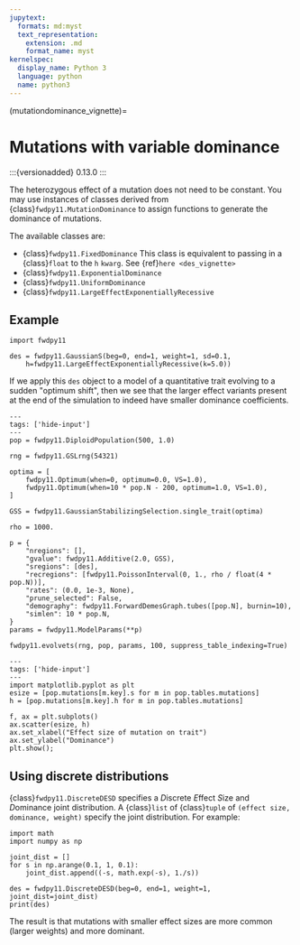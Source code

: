 ```yaml
---
jupytext:
  formats: md:myst
  text_representation:
    extension: .md
    format_name: myst
kernelspec:
  display_name: Python 3
  language: python
  name: python3
---
```


(mutationdominance_vignette)=

# Mutations with variable dominance

:::{versionadded} 0.13.0
:::

The heterozygous effect of a mutation does not need to be constant.
You may use instances of classes derived from {class}`fwdpy11.MutationDominance` to assign functions to generate the dominance of mutations.

The available classes are:

* {class}`fwdpy11.FixedDominance`
  This class is equivalent to passing in a {class}`float` to the `h` `kwarg`.
  See {ref}`here <des_vignette>`
* {class}`fwdpy11.ExponentialDominance`
* {class}`fwdpy11.UniformDominance`
* {class}`fwdpy11.LargeEffectExponentiallyRecessive`

## Example

```{code-cell}
import fwdpy11

des = fwdpy11.GaussianS(beg=0, end=1, weight=1, sd=0.1,
    h=fwdpy11.LargeEffectExponentiallyRecessive(k=5.0))
```

If we apply this `des` object to a model of a quantitative trait evolving to a sudden "optimum shift", then we see that the larger effect variants present at the end of the simulation to indeed have smaller dominance coefficients.

```{code-cell} python
---
tags: ['hide-input']
---
pop = fwdpy11.DiploidPopulation(500, 1.0)

rng = fwdpy11.GSLrng(54321)

optima = [
    fwdpy11.Optimum(when=0, optimum=0.0, VS=1.0),
    fwdpy11.Optimum(when=10 * pop.N - 200, optimum=1.0, VS=1.0),
]

GSS = fwdpy11.GaussianStabilizingSelection.single_trait(optima)

rho = 1000.

p = {
    "nregions": [],
    "gvalue": fwdpy11.Additive(2.0, GSS),
    "sregions": [des],
    "recregions": [fwdpy11.PoissonInterval(0, 1., rho / float(4 * pop.N))],
    "rates": (0.0, 1e-3, None),
    "prune_selected": False,
    "demography": fwdpy11.ForwardDemesGraph.tubes([pop.N], burnin=10),
    "simlen": 10 * pop.N,
}
params = fwdpy11.ModelParams(**p)

fwdpy11.evolvets(rng, pop, params, 100, suppress_table_indexing=True)
```

```{code-cell}
---
tags: ['hide-input']
---
import matplotlib.pyplot as plt
esize = [pop.mutations[m.key].s for m in pop.tables.mutations]
h = [pop.mutations[m.key].h for m in pop.tables.mutations]

f, ax = plt.subplots()
ax.scatter(esize, h)
ax.set_xlabel("Effect size of mutation on trait")
ax.set_ylabel("Dominance")
plt.show();
```

## Using discrete distributions

{class}`fwdpy11.DiscreteDESD` specifies a *D*iscrete *E*ffect *S*ize and *D*ominance joint distribution.
A {class}`list` of {class}`tuple` of `(effect size, dominance, weight)` specify the joint distribution.
For example:

```{code-cell}
import math
import numpy as np

joint_dist = []
for s in np.arange(0.1, 1, 0.1):
    joint_dist.append((-s, math.exp(-s), 1./s))
```

```{code-cell}
des = fwdpy11.DiscreteDESD(beg=0, end=1, weight=1, joint_dist=joint_dist)
print(des)
```

The result is that mutations with smaller effect sizes are more common (larger weights) and more dominant.
